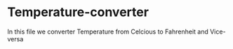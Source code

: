 # Temperature-converter
In this file we converter Temperature  from Celcious  to Fahrenheit and Vice- versa
